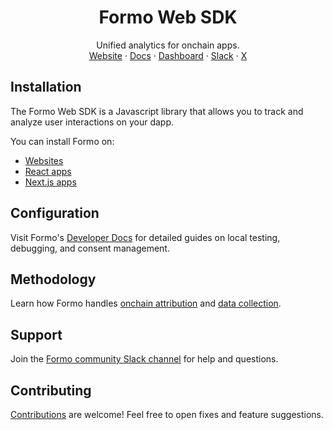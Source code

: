 <p align="center">
	<h1 align="center"><b>Formo Web SDK</b></h1>
<p align="center">
    Unified analytics for onchain apps.
    <br />
    <a href="https://formo.so">Website</a>
    ·
    <a href="https://docs.formo.so">Docs</a>
    ·
    <a href="https://app.formo.so">Dashboard</a>
    ·
    <a href="https://formo.so/slack">Slack</a>
    ·
    <a href="https://twitter.com/getformo">X</a>
  </p>
</p>

## Installation

The Formo Web SDK is a Javascript library that allows you to track and analyze user interactions on your dapp. 

You can install Formo on:
- [Websites](https://docs.formo.so/install#website)
- [React apps](https://docs.formo.so/install#react)
- [Next.js apps](https://docs.formo.so/install#next-js-app-router)

## Configuration

Visit Formo's [Developer Docs](https://docs.formo.so) for detailed guides on local testing, debugging, and consent management.

## Methodology

Learn how Formo handles [onchain attribution](https://docs.formo.so/data/attribution) and [data collection](https://docs.formo.so/data/what-we-collect).

## Support

Join the [Formo community Slack channel](https://formo.so/slack) for help and questions.

## Contributing

[Contributions](https://github.com/getformo/sdk/blob/main/CONTRIBUTING.md) are welcome! Feel free to open fixes and feature suggestions.

